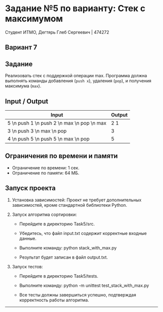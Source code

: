 # Задание №5 по варианту: Стек с максимумом
Студент ИТМО, Дегтярь Глеб Сергеевич | 474272
## Вариант 7

## Задание
Реализовать стек с поддержкой операции max. Программа должна выполнять команды добавления (`push x`), удаления (`pop`), и получения максимума (`max`).

## Input / Output

| Input                     | Output |
|----------------------------|--------|
| 5 \n push 1 \n push 2 \n max \n pop \n max | 2 1    |
| 3 \n push 3 \n max \n pop | 3       |
| 4 \n push 5 \n push 5 \n max \n pop | 5       |

## Ограничения по времени и памяти

- Ограничение по времени: 1 сек.
- Ограничение по памяти: 64 МБ.

## Запуск проекта

1. Установка зависимостей: Проект не требует дополнительных зависимостей, кроме стандартной библиотеки Python.

2. Запуск алгоритма сортировки:

   - Перейдите в директорию Task5/src.
   - Убедитесь, что файл input.txt содержит корректные входные данные. 
   - Выполните команду:
          python stack_with_max.py 
     
   - Результат будет записан в файл output.txt.

3. Запуск тестов:

   - Перейдите в директорию Task5/tests.
   - Выполните команду:
          python -m unittest test_stack_with_max.py
     
   - Все тесты должны завершиться успешно, подтверждая корректность работы алгоритма.

---
